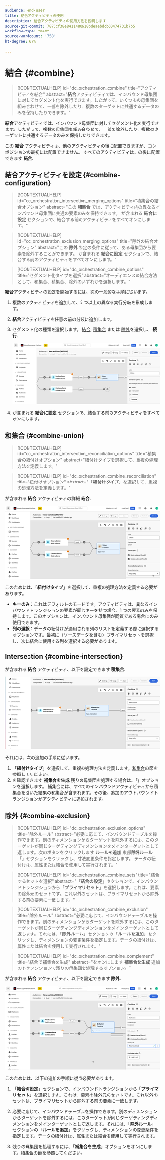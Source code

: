 ```yaml
---
audience: end-user
title: 結合アクティビティの使用
description: 結合アクティビティの使用方法を説明します
source-git-commit: 7873cf38e8411480618bdeaebdcb30474731b7b5
workflow-type: tm+mt
source-wordcount: '758'
ht-degree: 67%

---
```



# 結合 {#combine}

>[!CONTEXTUALHELP]
>id="dc_orchestration_combine"
>title="アクティビティを結合"
>abstract="**結合**&#x200B;アクティビティでは、インバウンド母集団に対してセグメント化を実行できます。したがって、いくつもの母集団を組み合わせて、一部を除外したり、複数のターゲットに共通するデータのみを保持したりできます。"

**結合**&#x200B;アクティビティでは、インバウンド母集団に対してセグメント化を実行できます。したがって、複数の母集団を組み合わせて、一部を除外したり、複数のターゲットに共通するデータのみを保持したりできます。

この **結合** アクティビティは、他のアクティビティの後に配置できますが、コンポジションの最初には配置できません。 すべてのアクティビティは、の後に配置できます **結合**.

## 結合アクティビティを設定 {#combine-configuration}

>[!CONTEXTUALHELP]
>id="dc_orchestration_intersection_merging_options"
>title="積集合の結合オプション"
>abstract="この **積集合** では、アクティビティ内の異なるインバウンド母集団に共通の要素のみを保持できます。 が含まれる **結合に設定** セクションで、結合する前のアクティビティをすべてオンにします。"

>[!CONTEXTUALHELP]
>id="dc_orchestration_exclusion_merging_options"
>title="除外の結合オプション"
>abstract="この **除外** 特定の条件に従って、ある母集団から要素を除外することができます。 が含まれる **結合に設定** セクションで、結合する前のアクティビティをすべてオンにします。"

>[!CONTEXTUALHELP]
>id="dc_orchestration_combine_options"
>title="セグメント化タイプを選択"
>abstract="オーディエンスの結合方法として、和集合、積集合、除外のいずれかを選択します。"

**結合**&#x200B;アクティビティの設定を開始するには、次の一般的な手順に従います。

1. 複数のアクティビティを追加して、2 つ以上の異なる実行分岐を形成します。

1. **結合**&#x200B;アクティビティを任意の前の分岐に追加します。

1. セグメント化の種類を選択します。 [結合](#union), [積集合](#intersection) または [除外](#exclusion)を選択し、 **続行**.

   ![](../assets/combine.png)

1. が含まれる **結合に設定** セクションで、結合する前のアクティビティをすべてオンにします。

## 和集合 {#combine-union}

>[!CONTEXTUALHELP]
>id="dc_orchestration_intersection_reconciliation_options"
>title="積集合の紐付けオプション"
>abstract="紐付けタイプを選択して、重複の処理方法を定義します。"

>[!CONTEXTUALHELP]
>id="dc_orchestration_combine_reconciliation"
>title="紐付けオプション"
>abstract="「**紐付けタイプ**」を選択して、重複の処理方法を定義します。"

が含まれる **結合** アクティビティの詳細 **結合**.

![](../assets/combine-union.png)

このためには、「**紐付けタイプ**」を選択して、重複の処理方法を定義する必要があります。

* **キーのみ**：これはデフォルトのモードです。アクティビティは、異なるインバウンドトランジションの要素が同じキーを持つ場合、1 つの要素のみを保持します。このオプションは、インバウンド母集団が同質である場合にのみ使用できます。
* **列の選択**：データの紐付けが適用される列のリストを定義する際に選択するオプションです。最初に（ソースデータを含む）プライマリセットを選択し、次に結合に使用する列を選択する必要があります。

## Intersection {#combine-intersection}

が含まれる **結合** アクティビティ、以下を設定できます **積集合**.

![](../assets/combine-intersection.png)

それには、次の追加の手順に従います。

1. 「**紐付けタイプ**」を選択して、重複の処理方法を定義します。[和集合](#union)の節を参照してください。
1. を確認できます **補集合を生成** 残りの母集団を処理する場合は、「」オプションを選択します。 補集合には、すべてのインバウンドアクティビティから積集合を引いた結果の和集合が含まれます。その後、追加のアウトバウンドトランジションがアクティビティに追加されます。

## 除外 {#combine-exclusion}

>[!CONTEXTUALHELP]
>id="dc_orchestration_exclusion_options"
>title="除外ルール"
>abstract="必要に応じて、インバウンドテーブルを操作できます。別のディメンションからターゲットを除外するには、このターゲットが同じターゲティングディメンションをメインターゲットとして返します。次のボタンをクリックします **ルールを追加** 東部&#x200B;**除外ルール** 「」セクションをクリックし、寸法変更条件を指定します。 データの紐付けは、属性または結合を使用して実行されます。"

>[!CONTEXTUALHELP]
>id="dc_orchestration_combine_sets"
>title="結合するセットを選択"
>abstract="「**結合の設定**」セクションで、インバウンドトランジションから「**プライマリセット**」を選択します。これは、要素の除外元のセットです。これ以外のセットは、プライマリセットから除外する前の要素に一致します。"

>[!CONTEXTUALHELP]
>id="dc_orchestration_combine_exclusion"
>title="除外ルール"
>abstract="必要に応じて、インバウンドテーブルを操作できます。別のディメンションからターゲットを除外するには、このターゲットが同じターゲティングディメンションをメインターゲットとして返します。それには、「**除外ルール**」セクションの「**ルールを追加**」をクリックし、ディメンションの変更条件を指定します。データの紐付けは、属性または結合を使用して実行されます。"

>[!CONTEXTUALHELP]
>id="dc_orchestration_combine_complement"
>title="結合で補集合を生成"
>abstract="をオンにします **補集合を生成** 追加のトランジションで残りの母集団を処理するオプション。"

が含まれる **結合** アクティビティ、以下を設定できます **除外**.

![](../assets/combine-exclusion.png)

このためには、以下の追加の手順に従う必要があります。

1. 「**結合の設定**」セクションで、インバウンドトランジションから「**プライマリセット**」を選択します。これは、要素の除外元のセットです。これ以外のセットは、プライマリセットから除外する前の要素に一致します。

1. 必要に応じて、インバウンドテーブルを操作できます。別のディメンションからターゲットを除外するには、このターゲットが同じターゲティングディメンションをメインターゲットとして返します。それには、「**除外ルール**」セクションの「**ルールを追加**」をクリックし、ディメンションの変更条件を指定します。データの紐付けは、属性または結合を使用して実行されます。 <!-- pas compris-->
1. 残りの母集団を処理するには、「**補集合を生成**」オプションをオンにします。[積集合](#intersection)の節を参照してください。

<!--
## Examples{#combine-examples}

In the following example, we are using a **Combine** activity and we add a **union** to retrieves all the profiles of the two queries: persons between 18 and 27 years old and persons between 34 and 40 years old.

![](../assets/workflow-union-example.png)

The following example shows the **intersection** between two query activities. It is being used here to retrieve profiles who are between 18 to 27 years old and whose email address has been provided.

![](../assets/workflow-intersection-example.png)

The following **exclusion** example shows two queries configured to filter profiles who are between 18 and 27 years old and have an Adobe email domain. The profiles with an Adobe email domain are then excluded from the first set. 

![](../assets/workflow-exclusion-example.png)
-->
